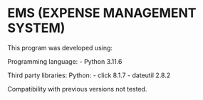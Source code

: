 # EMS (EXPENSE MANAGEMENT SYSTEM)

This program was developed using:

Programming language:
    - Python 3.11.6

Third party libraries:
    Python:
        - click 8.1.7
        - dateutil 2.8.2

Compatibility with previous versions not tested.